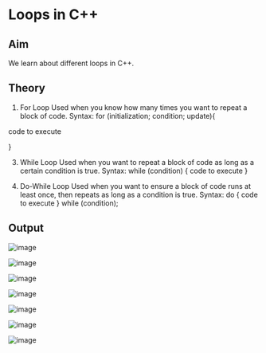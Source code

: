 # Loops in C++
## Aim
We learn about different loops in C++.
## Theory
1. For Loop
Used when you know how many times you want to repeat a block of code.
Syntax:
for (initialization; condition; update){

  code to execute
  
}

3. While Loop
Used when you want to repeat a block of code as long as a certain condition is true.
Syntax:
while (condition) {
  code to execute
}

4. Do-While Loop
Used when you want to ensure a block of code runs at least once, then repeats as long as a condition is true.
Syntax:
do {
  code to execute
}
while (condition);

## Output

![image](https://github.com/user-attachments/assets/487b14ec-f4fa-4d44-bb68-cf8e9048347e)

![image](https://github.com/user-attachments/assets/b2e4d1a6-6fa5-49ec-8dfb-4baa783c3648)

![image](https://github.com/user-attachments/assets/a314da11-e813-4ce1-ab79-8165e0963a65)

![image](https://github.com/user-attachments/assets/81d04af1-0f06-40da-ac72-773a04e0fb63)

![image](https://github.com/user-attachments/assets/1affd569-dea7-4e86-ad74-d010a17b771e)

![image](https://github.com/user-attachments/assets/9665b3c2-e2c1-4260-85db-96ad6d82c074)

![image](https://github.com/user-attachments/assets/7b2d027d-13cc-4c6c-a56a-1df95dc5785c)


